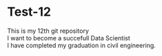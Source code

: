 # Test-12
This is my 12th git repository
<br>
I want to become a succefull Data Scientist
<br>
I have completed my graduation in civil engineering.